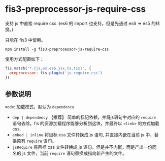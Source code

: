 fis3-preprocessor-js-require-css
===============
支持 js 中直接 require css. (es6 的 import 也支持，但是先通过 es6 => es5 的转换。)


只能在 fis3 中使用。

```
npm install -g fis3-preprocessor-js-require-css
```

使用方式配置如下：

```js
fis.match('*.{js,es,es6,jsx,ts,tsx}', {
  preprocessor: fis.plugin('js-require-css')
})
```


## 参数说明

`mode`: 加载模式，默认为 `dependency`
  * `dep | dependency` 【推荐】 简单的标记依赖，并将js语句中对应的 `require` 语句去除。fis 的资源加载程序能够分析到这块，并最终以 `<link>` 的方式加载 css.
  * `embed | inline` 将目标 css 文件转换成 js 语句, 并直接内嵌在当前 js 中，替换原有 `require` 语句。
  * `jsRequire` 将目标 css 文件转换成 js 语句，但是并不内嵌，而是产出一份同名的 js 文件，当前 `require` 语句替换成指向新产生的文件。

